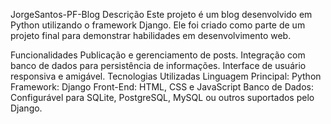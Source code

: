 JorgeSantos-PF-Blog
Descrição
Este projeto é um blog desenvolvido em Python utilizando o framework Django. Ele foi criado como parte de um projeto final para demonstrar habilidades em desenvolvimento web.

Funcionalidades
Publicação e gerenciamento de posts.
Integração com banco de dados para persistência de informações.
Interface de usuário responsiva e amigável.
Tecnologias Utilizadas
Linguagem Principal: Python
Framework: Django
Front-End: HTML, CSS e JavaScript
Banco de Dados: Configurável para SQLite, PostgreSQL, MySQL ou outros suportados pelo Django.
